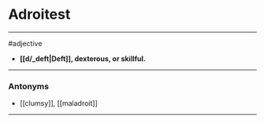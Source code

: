 # Adroitest
---
#adjective
- **[[d/_deft|Deft]], dexterous, or skillful.**
---
### Antonyms
- [[clumsy]], [[maladroit]]
---

